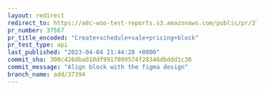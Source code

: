 ```yaml
---
layout: redirect
redirect_to: https://a8c-woo-test-reports.s3.amazonaws.com/public/pr/37567/api/index.html
pr_number: 37567
pr_title_encoded: "Create+schedule+sale+pricing+block"
pr_test_type: api
last_published: "2023-04-04 21:44:28 +0000"
commit_sha: 300c426dba010df9917099574f28346dbddd1c30
commit_message: "Align block with the figma design"
branch_name: add/37394
---
```

